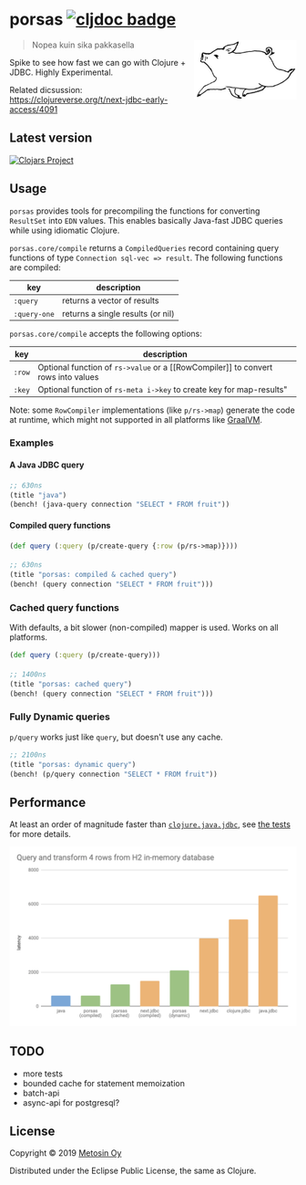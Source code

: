 # porsas [![cljdoc badge](https://cljdoc.xyz/badge/metosin/porsas)](https://cljdoc.xyz/jump/release/metosin/porsas)

<img src="./docs/images/logo.png" width=180 align="right"/>

> Nopea kuin sika pakkasella

Spike to see how fast we can go with Clojure + JDBC. Highly Experimental.

Related dicsussion: https://clojureverse.org/t/next-jdbc-early-access/4091

## Latest version

[![Clojars Project](http://clojars.org/metosin/porsas/latest-version.svg)](http://clojars.org/metosin/porsas)

## Usage

`porsas` provides tools for precompiling the functions for converting `ResultSet` into `EDN` values. This enables basically Java-fast JDBC queries while using idiomatic Clojure.

`porsas.core/compile` returns a `CompiledQueries` record containing query functions of type `Connection sql-vec => result`. The following functions are compiled:

| key           | description |
| --------------|-------------|
| `:query`      | returns a vector of results
| `:query-one`  | returns a single results (or nil)

`porsas.core/compile` accepts the following options:

| key           | description |
| --------------|-------------|
| `:row`        | Optional function of `rs->value` or a [[RowCompiler]] to convert rows into values
| `:key`        | Optional function of `rs-meta i->key` to create key for map-results"

Note: some `RowCompiler` implementations (like `p/rs->map`) generate the code at runtime, which might not supported in all platforms like [GraalVM](https://www.graalvm.org/).

### Examples

#### A Java JDBC query

```clj
;; 630ns
(title "java")
(bench! (java-query connection "SELECT * FROM fruit"))
```

#### Compiled query functions

```clj
(def query (:query (p/create-query {:row (p/rs->map)})))

;; 630ns
(title "porsas: compiled & cached query")
(bench! (query connection "SELECT * FROM fruit")))
```

### Cached query functions

With defaults, a bit slower (non-compiled) mapper is used. Works on all platforms.

```clj
(def query (:query (p/create-query)))

;; 1400ns
(title "porsas: cached query")
(bench! (query connection "SELECT * FROM fruit")))
```

### Fully Dynamic queries

`p/query` works just like `query`, but doesn't use any cache.

```clj
;; 2100ns
(title "porsas: dynamic query")
(bench! (p/query connection "SELECT * FROM fruit"))
```

## Performance

At least an order of magnitude faster than [`clojure.java.jdbc`](https://github.com/clojure/java.jdbc), see [the tests](https://github.com/metosin/porsas/blob/master/test/porsas/core_test.clj) for more details.

<img src="./docs/images/porsas.png"/>

## TODO

* more tests
* bounded cache for statement memoization
* batch-api
* async-api for postgresql?

## License

Copyright © 2019 [Metosin Oy](http://www.metosin.fi)

Distributed under the Eclipse Public License, the same as Clojure.
